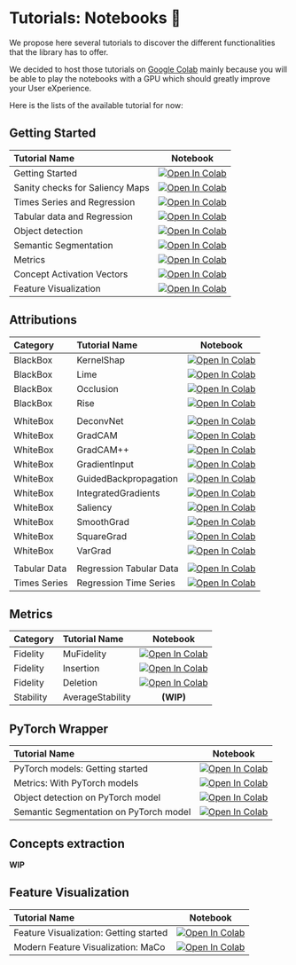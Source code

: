 # Tutorials: Notebooks 📔

We propose here several tutorials to discover the different functionalities that the library has to offer.

We decided to host those tutorials on [Google Colab](https://colab.research.google.com/notebooks/intro.ipynb?utm_source=scs-index)
mainly because you will be able to play the notebooks with a GPU which should greatly improve your User eXperience.

Here is the lists of the available tutorial for now:

## Getting Started

| **Tutorial Name**               | Notebook                                                                                                                                                           |
| :------------------------------ | :----------------------------------------------------------------------------------------------------------------------------------------------------------------: |
| Getting Started                 | [![Open In Colab](https://colab.research.google.com/assets/colab-badge.svg)](https://colab.research.google.com/drive/1XproaVxXjO9nrBSyyy7BuKJ1vy21iHs2)            |
| Sanity checks for Saliency Maps | [![Open In Colab](https://colab.research.google.com/assets/colab-badge.svg)](https://colab.research.google.com/drive/1uJOmAg6RjlOIJj6SWN9sYRamBdHAuyaS)            |
| Times Series and Regression     | [![Open In Colab](https://colab.research.google.com/assets/colab-badge.svg)](https://colab.research.google.com/drive/1h0lThbcP5d2VKtRxwLG8z7KC8PExcVIA)            |
| Tabular data and Regression     | [![Open In Colab](https://colab.research.google.com/assets/colab-badge.svg)](https://colab.research.google.com/drive/1pjDJmAa9oeSquYtbYh6tksU6eTmObIcq)            |
| Object detection                | [![Open In Colab](https://colab.research.google.com/assets/colab-badge.svg)](https://colab.research.google.com/drive/1X3Yq7BduMKqTA0XEheoVIpOo3IvOrzWL)            |
| Semantic Segmentation           | [![Open In Colab](https://colab.research.google.com/assets/colab-badge.svg)](https://colab.research.google.com/drive/1AHg7KO1fCOX5nZLGZfxkZ2-DLPPdSfbX)            |
| Metrics                         | [![Open In Colab](https://colab.research.google.com/assets/colab-badge.svg)](https://colab.research.google.com/drive/1WEpVpFSq-oL1Ejugr8Ojb3tcbqXIOPBg)            |
| Concept Activation Vectors      | [![Open In Colab](https://colab.research.google.com/assets/colab-badge.svg)](https://colab.research.google.com/drive/1iuEz46ZjgG97vTBH8p-vod3y14UETvVE)            |
| Feature Visualization           | [![Open In Colab](https://colab.research.google.com/assets/colab-badge.svg)](https://colab.research.google.com/drive/1st43K9AH-UL4eZM1S4QdyrOi7Epa5K8v)            |


## Attributions

| Category     | **Tutorial Name**       | Notebook                                                                                                                                                |
|:------------ | :-----------------------| :-----------------------------------------------------------------------------------------------------------------------------------------------------: |
| BlackBox     | KernelShap              | [![Open In Colab](https://colab.research.google.com/assets/colab-badge.svg)](https://colab.research.google.com/drive/1frholXRE4XQQ3W5yZuPQ2-xqc-LTczfT) |
| BlackBox     | Lime                    | [![Open In Colab](https://colab.research.google.com/assets/colab-badge.svg)](https://colab.research.google.com/drive/1frholXRE4XQQ3W5yZuPQ2-xqc-LTczfT) |
| BlackBox     | Occlusion               | [![Open In Colab](https://colab.research.google.com/assets/colab-badge.svg)](https://colab.research.google.com/drive/15xmmlxQkNqNuXgHO51eKogXvLgs-sG4q) |
| BlackBox     | Rise                    | [![Open In Colab](https://colab.research.google.com/assets/colab-badge.svg)](https://colab.research.google.com/drive/1icu2b1JGfpTRa-ic8tBSXnqqfuCGW2mO) |
|  |  |  |
| WhiteBox     | DeconvNet               | [![Open In Colab](https://colab.research.google.com/assets/colab-badge.svg)](https://colab.research.google.com/drive/19eB3uwAtCKZgkoWtMzrF0LTJ-htF_KE7) |
| WhiteBox     | GradCAM                 | [![Open In Colab](https://colab.research.google.com/assets/colab-badge.svg)](https://colab.research.google.com/drive/1nsB7xdQbU0zeYQ1-aB_D-M67-RAnvt4X) |
| WhiteBox     | GradCAM++               | [![Open In Colab](https://colab.research.google.com/assets/colab-badge.svg)](https://colab.research.google.com/drive/1nsB7xdQbU0zeYQ1-aB_D-M67-RAnvt4X) |
| WhiteBox     | GradientInput           | [![Open In Colab](https://colab.research.google.com/assets/colab-badge.svg)](https://colab.research.google.com/drive/19eB3uwAtCKZgkoWtMzrF0LTJ-htF_KE7) |
| WhiteBox     | GuidedBackpropagation   | [![Open In Colab](https://colab.research.google.com/assets/colab-badge.svg)](https://colab.research.google.com/drive/19eB3uwAtCKZgkoWtMzrF0LTJ-htF_KE7) |
| WhiteBox     | IntegratedGradients     | [![Open In Colab](https://colab.research.google.com/assets/colab-badge.svg)](https://colab.research.google.com/drive/1UXJYVebDVIrkTOaOl-Zk6pHG3LWkPcLo) |
| WhiteBox     | Saliency                | [![Open In Colab](https://colab.research.google.com/assets/colab-badge.svg)](https://colab.research.google.com/drive/19eB3uwAtCKZgkoWtMzrF0LTJ-htF_KE7) |
| WhiteBox     | SmoothGrad              | [![Open In Colab](https://colab.research.google.com/assets/colab-badge.svg)](https://colab.research.google.com/drive/12-tlM_TdZ12oc5lNL2S2g-hcMJV8tZUD) |
| WhiteBox     | SquareGrad              | [![Open In Colab](https://colab.research.google.com/assets/colab-badge.svg)](https://colab.research.google.com/drive/12-tlM_TdZ12oc5lNL2S2g-hcMJV8tZUD) |
| WhiteBox     | VarGrad                 | [![Open In Colab](https://colab.research.google.com/assets/colab-badge.svg)](https://colab.research.google.com/drive/12-tlM_TdZ12oc5lNL2S2g-hcMJV8tZUD) |
|  |  |  |
| Tabular Data | Regression Tabular Data | [![Open In Colab](https://colab.research.google.com/assets/colab-badge.svg)](https://colab.research.google.com/drive/1pjDJmAa9oeSquYtbYh6tksU6eTmObIcq) |
| Times Series | Regression Time Series  | [![Open In Colab](https://colab.research.google.com/assets/colab-badge.svg)](https://colab.research.google.com/drive/1h0lThbcP5d2VKtRxwLG8z7KC8PExcVIA) |

## Metrics

| Category      | **Tutorial Name**      | Notebook                                                                                                                                                           |
|:------------- | :--------------------- | :----------------------------------------------------------------------------------------------------------------------------------------------------------------: |
| Fidelity      | MuFidelity             | [![Open In Colab](https://colab.research.google.com/assets/colab-badge.svg)](https://colab.research.google.com/drive/1nuqLezSHavXGMsGtHrdSajEcR1SCzqTA) |
| Fidelity      | Insertion              | [![Open In Colab](https://colab.research.google.com/assets/colab-badge.svg)](https://colab.research.google.com/drive/1QtwbegOpTSj7g6DxBprMt0aTtaV5surF) |
| Fidelity      | Deletion               | [![Open In Colab](https://colab.research.google.com/assets/colab-badge.svg)](https://colab.research.google.com/drive/1W7tfXOoPnbu4HGGIkbhkoKdk9xRdStgs) |
| Stability     | AverageStability       | **(WIP)**                                                                                                                                                          |

## PyTorch Wrapper

| **Tutorial Name**                      | Notebook                                                                                                                                                |
| :------------------------------------- | :-----------------------------------------------------------------------------------------------------------------------------------------------------: |
| PyTorch models: Getting started       | [![Open In Colab](https://colab.research.google.com/assets/colab-badge.svg)](https://colab.research.google.com/drive/1bMlO29_0K3YnTQBbbyKQyRfo8YjvDbhe) |
| Metrics: With PyTorch models          | [![Open In Colab](https://colab.research.google.com/assets/colab-badge.svg)](https://colab.research.google.com/drive/16bEmYXzLEkUWLRInPU17QsodAIbjdhGP) |
| Object detection on PyTorch model      | [![Open In Colab](https://colab.research.google.com/assets/colab-badge.svg)](https://colab.research.google.com/drive/1X3Yq7BduMKqTA0XEheoVIpOo3IvOrzWL) |
| Semantic Segmentation on PyTorch model | [![Open In Colab](https://colab.research.google.com/assets/colab-badge.svg)](https://colab.research.google.com/drive/1AHg7KO1fCOX5nZLGZfxkZ2-DLPPdSfbX) |


## Concepts extraction

**WIP**

## Feature Visualization

| **Tutorial Name**                      | Notebook                                                                                                                                                |
| :------------------------------------- | :-----------------------------------------------------------------------------------------------------------------------------------------------------: |
| Feature Visualization: Getting started | [![Open In Colab](https://colab.research.google.com/assets/colab-badge.svg)](https://colab.research.google.com/drive/1st43K9AH-UL4eZM1S4QdyrOi7Epa5K8v) |
| Modern Feature Visualization: MaCo     | [![Open In Colab](https://colab.research.google.com/assets/colab-badge.svg)](https://colab.research.google.com/drive/1l0kag1o-qMY4NCbWuAwnuzkzd9sf92ic) |

